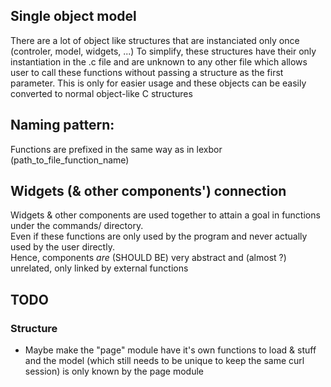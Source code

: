 

## Single object model
There are a lot of object like structures that are instanciated only once (controler, model, widgets, ...)
To simplify, these structures have their only instantiation in the .c file and are unknown to any other file which allows user to call these functions without passing a structure as the first parameter.
This is only for easier usage and these objects can be easily converted to normal object-like C structures

## Naming pattern:
Functions are prefixed in the same way as in lexbor (path\_to\_file\_function\_name)  

## Widgets (& other components') connection
Widgets & other components are used together to attain a goal in functions under the commands/ directory.  
Even if these functions are only used by the program and never actually used by the user directly.  
Hence, components *are* (SHOULD BE) very abstract and (almost ?) unrelated, only linked by external functions

## TODO
### Structure
- Maybe make the "page" module have it's own functions to load & stuff and the model (which still needs to be unique to keep the same curl session) is only known by the page module
